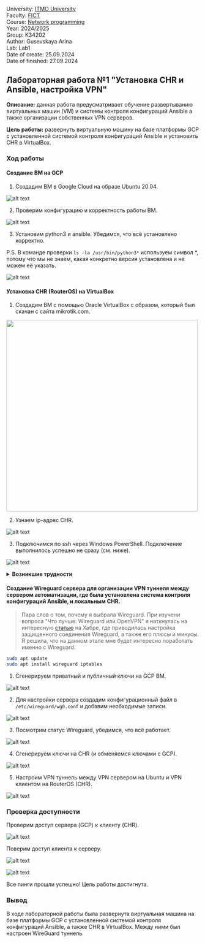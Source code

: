 University: [ITMO University](https://itmo.ru/ru/)  
Faculty: [FICT](https://fict.itmo.ru)  
Course: [Network programming](https://github.com/itmo-ict-faculty/network-programming)  
Year: 2024/2025  
Group: K34202  
Author: Gusevskaya Arina  
Lab: Lab1  
Date of create: 25.09.2024  
Date of finished: 27.09.2024 

## Лабораторная работа №1 "Установка CHR и Ansible, настройка VPN"

<b>Описание:</b> данная работа предусматривает обучение развертыванию виртуальных машин (VM) и системы контроля конфигураций Ansible а также организации собственных VPN серверов.
<p><b>Цель работы:</b> развернуть виртуальную машину на базе платформы GCP с установленной системой контроля конфигураций Ansible и установить CHR в VirtualBox.</p>

### Ход работы
#### Создание ВМ на GCP
1. Создадим ВМ в Google Cloud на образе Ubuntu 20.04.

![alt text](img/create.png)

2. Проверим конфигурацию и корректность работы ВМ.

![alt text](img/conf.png)


3. Установим python3 и ansible. Убедимся, что всё установлено корректно.
   
P.S. В команде проверки `ls -la /usr/bin/python3*` используем символ *, потому что мы не знаем, какая конкретно версия установлена и не можем её указать.

![alt text](img/install.png)

#### Установка CHR (RouterOS) на VirtualBox
1. Создадим ВМ с помощью Oracle VirtualBox с образом, который был скачан с сайта mikrotik.com.

<img src="img/monitor.png" width="500">

2. Узнаем ip-адрес СНR.

![alt text](img/ip.png)

3. Подключимся по ssh через Windows PowerShell. Подключение выполнилось успешно не сразу (см. ниже).

![alt text](img/powershell.png)

<details>
   
<summary><b>Возникшие трудности</b></summary>
<p></p>


В изначальном варианте при выполнении команды `ip address print` был выдан ip: 10.0.2.15. Подключение по shh выдавало ошибку ssh: `connect to host 10.0.2.15 port 22: Connection timed out`.


![alt text](img/wrongip.png)

Мне пришлось изучить много разных материалов по этой проблеме и потратить годы...(ну или немного меньше). Конечно, я делала проброс портов и диагностику, конфигурацию ssh, отключение firewall и всё такое. НО в этот раз мне попалась статья от доброго человека на Яндекс Дзен, который освежил в моей голове простые истины и всё получилось. [Ссылка](https://dzen.ru/a/YyBI-9K0nk2MWmSd) на статью.

CHR получил адекватный адрес и подключение прошло успешно!

</details>

#### Cоздание Wireguard сервера для организации VPN туннеля между сервером автоматизации, где была установлена система контроля конфигураций Ansible, и локальным CHR.

> Пара слов о том, почему я выбрала Wireguard. При изучени вопроса "Что лучше: Wireguard или OpenVPN" я наткнулась на интересную [статью](https://habr.com/ru/companies/ruvds/articles/537010/) на Хабре, где приводилась настройка защищенного соединения Wireguard, а также его плюсы и минусы. Я решила, что на данном этапе мне будет интересно поработать именно с Wireguard.

```bash
sudo apt update
sudo apt install wireguard iptables
```
1. Сгенерируем приватный и публичный ключи на GCP ВМ.

![alt text](img/key.png)


2. Для настройки сервера создадим конфигурационный файл в `/etc/wireguard/wg0.conf` и добавим необходимые записи.

![alt text](img/conffile.png)

3. Посмотрим статус Wireguard, убедимся, что всё работает.

![alt text](img/wgstatus.png)

4. Сгенерируем ключи на CHR (и обменяемся ключами с GCP).

![alt text](img/vmkey.png)

5. Настроим VPN туннель между VPN сервером на Ubuntu и VPN клиентом на RouterOS (CHR).

![alt text](img/vmip.png)


### Проверка доступности

Проверим доступ сервера (GCP) к клиенту (CHR).

![alt text](img/pingvm.png)

Поверим доступ клиента к серверу.

![alt text](img/pinggcp.png)

![alt text](img/pingipgcp.png)

Все пинги прошли успешно! Цель работы достигнута.

### Вывод
В ходе лабораторной работы была развернута виртуальная машина на базе платформы GCP с установленной системой контроля конфигураций Ansible, а также CHR в VirtualBox. Между ними был настроен WireGuard туннель.
